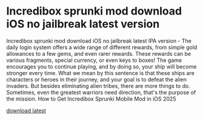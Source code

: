 # Incredibox sprunki mod download iOS no jailbreak latest version

Incredibox sprunki mod download iOS no jailbreak latest IPA version - The daily login system offers a wide range of different rewards, from simple gold allowances to a few gems, and even rarer rewards. These rewards can be various fragments, special currency, or even keys to boxes! The game encourages you to continue playing, and by doing so, your ship will become stronger every time. What we mean by this sentence is that these ships are characters or heroes in their journey, and your goal is to defeat the alien invaders. But besides eliminating alien tribes, there are more things to do. Sometimes, even the greatest warriors need direction, that's the purpose of the mission. How to Get Incredibox Sprunki Mobile Mod in iOS 2025

[download latest](https://www.pexels.com/@adam-smith-2026375753/)
